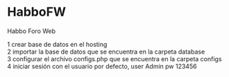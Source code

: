 # HabboFW

Habbo Foro Web

1 crear base de datos en el hosting<br>
2 importar la base de datos que se encuentra en la carpeta database<br>
3 configurar el archivo configs.php que se encuentra en la carpeta configs<br>
4 iniciar sesión con el usuario por defecto, user Admin pw 123456<br>
